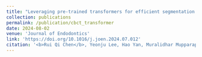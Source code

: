 ```yaml
---
title: "Leveraging pre-trained transformers for efficient segmentation and lesion detection in cone-beam CT scans"
collection: publications
permalink: /publication/cbct_transformer
date: 2024-08-02
venue: 'Journal of Endodontics'
link: 'https://doi.org/10.1016/j.joen.2024.07.012'
citation: '<b>Rui Qi Chen</b>, Yeonju Lee, Hao Yan, Muralidhar Mupparapu, Fleming Lure, Jing Li, and Frank C. Setzer. Leveraging pre-trained transformers for efficient segmentation and lesion detection in cone-beam CT scans. <i>Journal of Endodontics</i> 2024'
---
```


